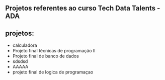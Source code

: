

## Projetos referentes ao curso Tech Data Talents - ADA
## projetos:
- calculadora
- Projeto final técnicas de programação II
- Projeto final de banco de dados
- sdsdsd
- AAAAA
- projeto final de logica de programaçao
